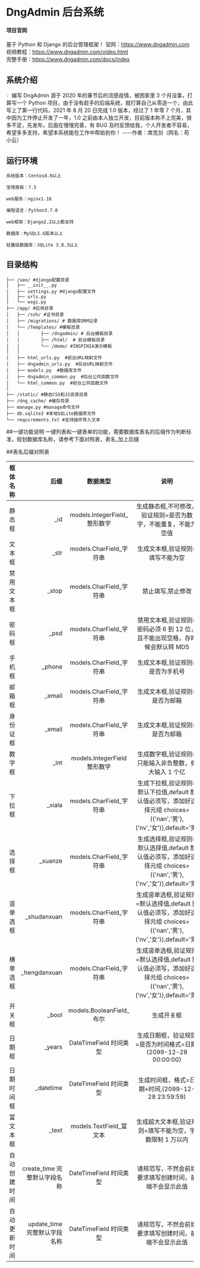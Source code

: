 # DngAdmin 后台系统

#### 项目官网

基于 Python 和 Django 的后台管理框架！
官网：https://www.dngadmin.com
视频教程：https://www.dngadmin.com/video.html  
完整手册：https://www.dngadmin.com/docs/index

## 系统介绍

`- `编写 DngAdmin 源于 2020 年的春节后的流感疫情，被困家里 3 个月没事，打算写一个 Python 项目，由于没有趁手的后端系统，就打算自己从零造一个，由此写上了第一行代码，2021 年 8 月 20 日完成 1.0 版本，经过了 1 年零 7 个月，其中因为工作停止开发了一年，1.0 之前由本人独立开发，目前版本称不上完美，很多不足，先发布，后面在慢慢完善，有 BUG 及时反馈给我，个人开发者不容易，希望多多支持，希望本系统能在工作中帮助到你！
----作者：席克剑（网名：苟小云）

## 运行环境

```
系统版本：Centos8.0以上

宝塔面板：7.5

web服务：nginx1.18

编程语言：Python3.7.0

web框架：Django2.2以上都支持

数据库：MySQL5.6版本以上

轻量级数据库：SQLite 3.8.3以上
```

## 目录结构

```
├── /seo/ #django配置目录
│   ├── __init__.py
│   ├── settings.py #django配置文件
│   ├── urls.py
│   └── wsgi.py
├── /app/ #应用目录
│   ├── /ssh/ #证书目录
│   ├── /migrations/ # 数据库ORM记录
│   └── /Templates/ #模板目录
│   │        ├── /dngadmin/ # 后台模板目录
│   │        ├── /html/  # 前台模板目录
│   │        └── /demo/ #INSPINIA演示模板
│   │
│   ├── html_urls.py  #前台URL映射文件
│   ├── dngadmin_urls.py  #后台URL映射文件
│   ├── models.py  #数据库文件
│   ├── dngadmin_common.py  #后台公共函数文件
│   └── html_common.py  #前台公共函数文件
│
├── /static/ #静态CSS和JS资源目录
├── /dng_cache/ #缓存目录
├── manage.py #manage命令文件
├── db.sqlite3 #本地SQLite数据库文件
└── requirements.txt #支持插件导入文本

```

##一键功能说明
一键列表和一键表单的功能，需要数据库表名的后缀作为判断标准，规划数据库名称，请参考下面对照表，表名\_加上后缀

##表名后缀对照表

| 框体名称     |                         后缀 |           数据类型            |                                                         说明                                                          |
| :----------- | ---------------------------: | :---------------------------: | :-------------------------------------------------------------------------------------------------------------------: |
| 静态框       |                         \_id | models.IntegerField\_整形数字 |                            生成静态框,不可修改，验证规则=是否为数字，不能重复，不能为空值                             |
| 文本框       |                        \_str |   models.CharField\_字符串    |                                           生成文本框,验证规则=填写不能为空                                            |
| 禁用文本框   |                       \_stop |   models.CharField\_字符串    |                                                   禁止填写,禁止修改                                                   |
| 密码框       |                        \_psd |   models.CharField\_字符串    |                      禁用文本框,验证规则=密码必须 6 到 12 位，且不能出现空格，存时候会默认转 MD5                      |
| 手机框       |                      \_phone |   models.CharField\_字符串    |                                           生成文本框,验证规则=是否为手机号                                            |
| 邮箱框       |                      \_email |   models.CharField\_字符串    |                                            生成文本框,验证规则=是否为邮箱                                             |
| 身份证框     |                      \_email |   models.CharField\_字符串    |                                            生成文本框,验证规则=是否为邮箱                                             |
| 数字框       |                        \_int | models.IntegerField 整形数字  |                                 生成数字框,验证规则=只能输入非负整数，做大输入 1 个亿                                 |
| 下拉框       |                      \_xiala |   models.CharField\_字符串    |  生成下拉框,验证规则=默认下拉值,default 默认值必须写，添加好选择元组 choices=(('nan','男'),('nv','女')),default='男'  |
| 选择框       |                     \_xuanze |   models.CharField\_字符串    |  生成选择框,验证规则=默认选择值,default 默认值必须写，添加好选择元组 choices=(('nan','男'),('nv','女')),default='男'  |
| 竖单选框     |                 \_shudanxuan |   models.CharField\_字符串    | 生成竖单选框,验证规则=默认选择值,default 默认值必须写，添加好选择元组 choices=(('nan','男'),('nv','女')),default='男' |
| 横单选框     |                \_hengdanxuan |   models.CharField\_字符串    | 生成竖单选框,验证规则=默认选择值,default 默认值必须写，添加好选择元组 choices=(('nan','男'),('nv','女')),default='男' |
| 开关框       |                       \_bool |   models.BooleanField\_布尔   |                                                      生成开关框                                                       |
| 日期框       |                      \_years |    DateTimeField 时间类型     |                            生成日期框，验证规则=是否为时间格式=日期,(2099-12-28 00:00:00)                             |
| 日期时间框   |                   \_datetime |    DateTimeField 时间类型     |                                   生成时间框，格式=日期+时间,(2099-12-28 23:59:59)                                    |
| 富文本框     |                       \_text |   models.TextField\_富文本    |                                生成超大文本框,验证规则=填写不能为空，字数限制 1 万以内                                |
| 自动创建时间 | create_time 完整默认字段名称 |    DateTimeField 时间类型     |                                请规范写，不然会前端要求填写创建时间，前端不会显示此值                                 |
| 自动更新时间 | update_time 完整默认字段名称 |    DateTimeField 时间类型     |                                请规范写，不然会前端要求填写创建时间，前端不会显示此值                                 |
